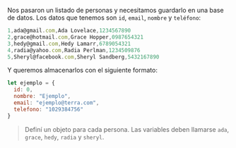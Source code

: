 Nos pasaron un listado de personas y necesitamos guardarlo en una base de datos. Los datos que tenemos son `id`, `email`, `nombre` y `teléfono`:

```js
1,ada@gmail.com,Ada Lovelace,1234567890
2,grace@hotmail.com,Grace Hopper,0987654321
3,hedy@gmail.com,Hedy Lamarr,6789054321
4,radia@yahoo.com,Radia Perlman,1234509876
5,Sheryl@facebook.com,Sheryl Sandberg,5432167890
```

Y queremos almacenarlos con el siguiente formato:

```js
let ejemplo = {
  id: 0,
  nombre: "Ejemplo",
  email: "ejemplo@terra.com",
  telefono: "1029384756"
}
```
> Definí un objeto para cada persona. Las variables deben llamarse `ada`, `grace`, `hedy`, `radia` y `sheryl`.